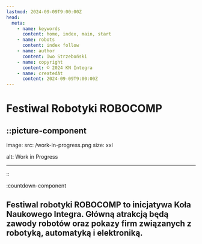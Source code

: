 ```yaml
---
lastmod: 2024-09-09T9:00:00Z
head:
  meta:
    - name: keywords
      content: home, index, main, start
    - name: robots
      content: index follow
    - name: author
      content: Iwo Strzeboński
    - name: copyright
      content: © 2024 KN Integra
    - name: createdAt
      content: 2024-09-09T9:00:00Z
---
```


# Festiwal Robotyki ROBOCOMP

<!-- markdownlint-disable MD003 MD007 -->
::picture-component
---

image:
  src: /work-in-progress.png
  size: xxl

alt: Work in Progress

---
::
<!-- markdownlint-enable MD003 MD007 -->

<!-- markdownlint-disable MD003 MD007 -->
:countdown-component
<!-- markdownlint-enable MD003 MD007 -->

## Festiwal robotyki ROBOCOMP to inicjatywa Koła Naukowego Integra. Główną atrakcją będą zawody robotów oraz pokazy firm związanych z robotyką, automatyką i elektroniką.
